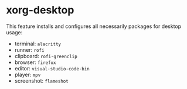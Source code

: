 # xorg-desktop

This feature installs and configures all necessarily packages for desktop usage:
- terminal: `alacritty`
- runner: `rofi`
- clipboard: `rofi-greenclip`
- browser: `firefox`
- editor: `visual-studio-code-bin`
- player: `mpv`
- screenshot: `flameshot`
